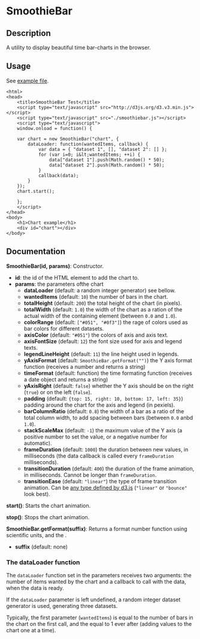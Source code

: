 # SmoothieBar

## Description

A utility to display beautiful time bar-charts in the browser.

## Usage

See [example file](http://htmlpreview.github.com/?http://github.com/davidrapin/SmoothieBar/blob/master/example/index.html).

	<html>
	<head>
		<title>SmoothieBar Test</title>
		<script type="text/javascript" src="http://d3js.org/d3.v3.min.js"></script>
		<script type="text/javascript" src="./smoothiebar.js"></script>
		<script type="text/javascript">
		window.onload = function() {
		
		var chart = new SmoothieBar("chart", {
			dataLoader: function(wantedItems, callback) {
				var data = { "dataset 1", [], "dataset 2": [] };
				for (var i=0; i&lt;wantedItems; ++i) {
					data["dataset 1"].push(Math.random() * 50);
					data["dataset 2"].push(Math.random() * 50);
				}
				callback(data);
			}
		});
		chart.start();

		};
		</script>
	</head>
	<body>
		<h1>Chart example</h1>
		<div id="chart"></div>
	</body>

## Documentation

**SmoothieBar(id, params)**: Constructor.
 
* **id**: the id of the HTML element to add the chart to.
* **params**: the parameters ofthe chart
  * **dataLoader** (default: a random integer generator) see bellow.
  * **wantedItems** (default: `10`) the number of bars in the chart.
  * **totalHeight** (default: `200`) the total height of the chart (in pixels).
  * **totalWidth** (default: `1.0`) the width of the chart as a ration of the actual width of the containing element (between `0.0` and `1.0`).
  * **colorRange** (default: `["#051", "#0f3"]`) the rage of colors used as bar colors for different datasets.
  * **axisColor** (default: `"#051"`) the colors of axis and axis text.
  * **axisFontSize** (default: `12`) the font size used for axis and legend texts.
  * **legendLineHeight** (default: `11`) the line height used in legends.
  * **yAxisFormat** (default: `SmoothieBar.getFormat("")`) the Y axis format function (receives a number and returns a string)
  * **timeFormat** (default: function) the time formating function (receives a date object and returns a string)
  * **yAxisRight** (default: `false`) whether the Y axis should be on the right (`true`) or on the left (`false`).
  * **padding** (default: `{top: 15, right: 10, bottom: 17, left: 35}`) padding around the chart for the axis and legend (in pexiels).
  * **barColumnRatio** (default: `0.8`) the width of a bar as a ratio of the total column width, to add spacing between bars (between `0.0` anbd `1.0`).
  * **stackScaleMax** (default: `-1`) the maximum value of the Y axis (a positive number to set the value, or a negative number for automatic).
  * **frameDuration** (default: `1000`) the duration between new values, in milliseconds (the data callback is called every `frameDuration` milliseconds).
  * **transitionDuration** (default: `400`) the duration of the frame animation, in milliseconds. Cannot be longer than `frameDuration`.
  * **transitionEase** (default: `"linear"`) the type of frame transition animation. Can be [any type defined by d3.js](https://github.com/mbostock/d3/wiki/Transitions#wiki-d3_ease) (`"linear"` or `"bounce"` look best).

**start()**: Starts the chart animation.

**stop()**: Stops the chart animation.

**SmoothieBar.getFormat(suffix)**: Returns a format number function using scientific units, and the .

* **suffix** (default: none)



### The dataLoader function

The `dataLoader` function set in the parameters receives two arguments: the number of items wanted by the chart and a callback to call with the data, when the data is ready.

If the `dataLoader` parameter is left undefined, a random integer dataset generator is used, generating three datasets.

Typically, the first parameter (`wantedItems`) is equal to the number of bars in the chart on the first call, and the equal to 1 ever after (adding values to the chart one at a time).

